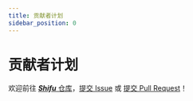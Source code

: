 ```yaml
---
title: 贡献者计划
sidebar_position: 0
---
```


# 贡献者计划

欢迎前往 [***Shifu*** 仓库](https://github.com/Edgenesis/shifu)，[提交 Issue](https://github.com/Edgenesis/shifu/issues/new/choose) 或 [提交 Pull Request](https://github.com/Edgenesis/shifu/pulls)！
